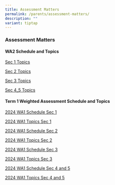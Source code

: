 ```yaml
---
title: Assessment Matters
permalink: /parents/assessment-matters/
description: ""
variant: tiptap
---
```

<h3>Assessment Matters</h3>
<p></p>
<h4>WA2 Schedule and Topics</h4>
<p><a href="/files/Parents/Assessment Matters/2024/Sec1_topic.pdf" rel="noopener noreferrer nofollow" target="_blank">Sec 1 Topics</a>
</p>
<p><a href="/files/Parents/Assessment Matters/2024/Sec2_topic.pdf" rel="noopener noreferrer nofollow" target="_blank">Sec 2 Topics</a>
</p>
<p><a href="/files/Parents/Assessment Matters/2024/Sec3_topic.pdf" rel="noopener noreferrer nofollow" target="_blank">Sec 3 Topics</a>
</p>
<p><a href="/files/Parents/Assessment Matters/2024/Sec4_5_topic.pdf" rel="noopener noreferrer nofollow" target="_blank">Sec 4_5 Topics</a>
</p>
<p></p>
<p></p>
<h4>Term 1 Weighted Assessment Schedule and Topics <br></h4>
<p><a href="/files/Parents/Assessment%20Matters/2024/2024_sec_1_wa_1.pdf" rel="noopener noreferrer nofollow" target="_blank">2024 WA1 Schedule Sec 1</a>
</p>
<p><a href="/files/Parents/Assessment%20Matters/2024/2024_sec_1_wa_1_topics.pdf" rel="noopener noreferrer nofollow" target="_blank">2024 WA1 Topics Sec 1</a>
</p>
<p><a href="/files/Parents/Assessment%20Matters/2024/2024_sec_2_wa_1.pdf" rel="noopener noreferrer nofollow" target="_blank">2024 WA1 Schedule Sec 2</a>
</p>
<p><a href="/files/Parents/Assessment%20Matters/2024/2024_sec_2_wa_1_topics.pdf" rel="noopener noreferrer nofollow" target="_blank">2024 WA1 Topics Sec 2</a>
</p>
<p><a href="/files/Parents/Assessment%20Matters/2024/2024_sec_3_wa_1.pdf" rel="noopener noreferrer nofollow" target="_blank">2024 WA1 Schedule Sec 3</a>
</p>
<p><a href="/files/Parents/Assessment%20Matters/2024/2024_sec_3_wa_1_topics.pdf" rel="noopener noreferrer nofollow" target="_blank">2024 WA1 Topics Sec 3</a>
</p>
<p><a href="/files/Parents/Assessment%20Matters/2024/2024_sec_4_5_wa_1.pdf" rel="noopener noreferrer nofollow" target="_blank">2024 WA1 Schedule Sec 4 and 5</a>
</p>
<p><a href="/files/Parents/Assessment%20Matters/2024/2024_sec_4_5_wa_1_topics.pdf" rel="noopener noreferrer nofollow" target="_blank">2024 WA1 Topics Sec 4 and 5</a>
</p>